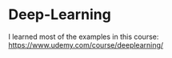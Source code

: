 # Deep-Learning
I learned most of the examples in this course: https://www.udemy.com/course/deeplearning/
